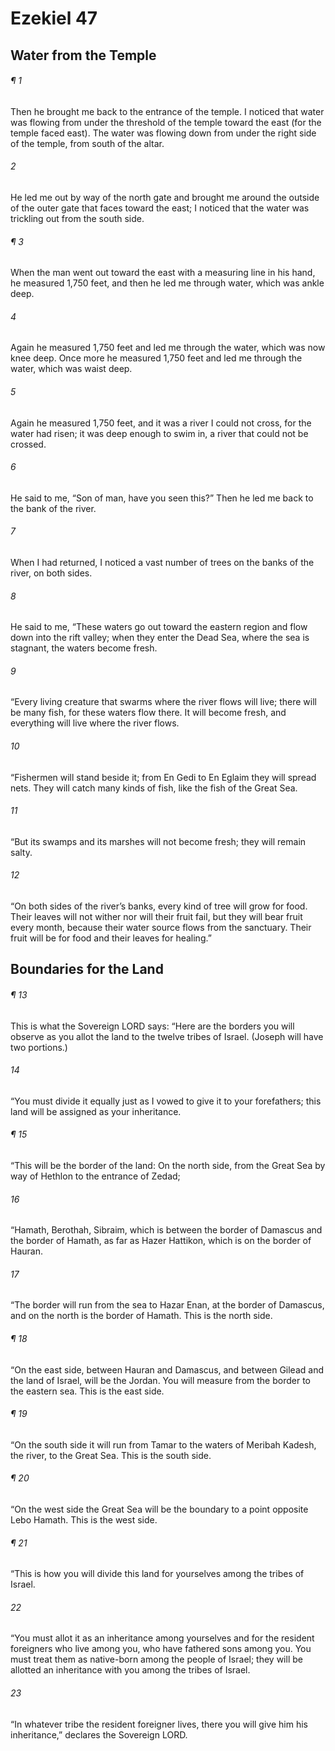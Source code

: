 # Ezekiel 47
## Water from the Temple
###### ¶ 1
Then he brought me back to the entrance of the temple. I noticed that water was flowing from under the threshold of the temple toward the east (for the temple faced east). The water was flowing down from under the right side of the temple, from south of the altar.
###### 2
He led me out by way of the north gate and brought me around the outside of the outer gate that faces toward the east; I noticed that the water was trickling out from the south side.
###### ¶ 3
When the man went out toward the east with a measuring line in his hand, he measured 1,750 feet, and then he led me through water, which was ankle deep.
###### 4
Again he measured 1,750 feet and led me through the water, which was now knee deep. Once more he measured 1,750 feet and led me through the water, which was waist deep.
###### 5
Again he measured 1,750 feet, and it was a river I could not cross, for the water had risen; it was deep enough to swim in, a river that could not be crossed.
###### 6
He said to me, “Son of man, have you seen this?”
Then he led me back to the bank of the river.
###### 7
When I had returned, I noticed a vast number of trees on the banks of the river, on both sides.
###### 8
He said to me, “These waters go out toward the eastern region and flow down into the rift valley; when they enter the Dead Sea, where the sea is stagnant, the waters become fresh.
###### 9
“Every living creature that swarms where the river flows will live; there will be many fish, for these waters flow there. It will become fresh, and everything will live where the river flows.
###### 10
“Fishermen will stand beside it; from En Gedi to En Eglaim they will spread nets. They will catch many kinds of fish, like the fish of the Great Sea.
###### 11
“But its swamps and its marshes will not become fresh; they will remain salty.
###### 12
“On both sides of the river’s banks, every kind of tree will grow for food. Their leaves will not wither nor will their fruit fail, but they will bear fruit every month, because their water source flows from the sanctuary. Their fruit will be for food and their leaves for healing.”
## Boundaries for the Land
###### ¶ 13
This is what the Sovereign LORD says: “Here are the borders you will observe as you allot the land to the twelve tribes of Israel. (Joseph will have two portions.)
###### 14
“You must divide it equally just as I vowed to give it to your forefathers; this land will be assigned as your inheritance.
###### ¶ 15
“This will be the border of the land: On the north side, from the Great Sea by way of Hethlon to the entrance of Zedad;
###### 16
“Hamath, Berothah, Sibraim, which is between the border of Damascus and the border of Hamath, as far as Hazer Hattikon, which is on the border of Hauran.
###### 17
“The border will run from the sea to Hazar Enan, at the border of Damascus, and on the north is the border of Hamath. This is the north side.
###### ¶ 18
“On the east side, between Hauran and Damascus, and between Gilead and the land of Israel, will be the Jordan. You will measure from the border to the eastern sea. This is the east side.
###### ¶ 19
“On the south side it will run from Tamar to the waters of Meribah Kadesh, the river, to the Great Sea. This is the south side.
###### ¶ 20
“On the west side the Great Sea will be the boundary to a point opposite Lebo Hamath. This is the west side.
###### ¶ 21
“This is how you will divide this land for yourselves among the tribes of Israel.
###### 22
“You must allot it as an inheritance among yourselves and for the resident foreigners who live among you, who have fathered sons among you. You must treat them as native-born among the people of Israel; they will be allotted an inheritance with you among the tribes of Israel.
###### 23
“In whatever tribe the resident foreigner lives, there you will give him his inheritance,” declares the Sovereign LORD.
